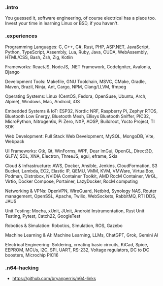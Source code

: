### .intro
You guessed it, software engineering, of course electrical has a place too. Invest your time in learning Linux or BSD, if you haven't.

### .experiences
Programming Languages: C, C++, C#, Rust, PHP, ASP.NET, JavaScript, Python, TypeScript, Assembly, Lua, Ruby, Java, CUDA, WebAssembly, HTML/CSS, Bash, Zsh, Zig, Kotlin

Frameworks: ReactJS, NodeJS, .NET Framework, CodeIgniter, Avalonia, Django

Development Tools: Makefile, GNU Toolchain, MSVC, CMake, Gradle, Maven, Brazil, Ninja, Ant, Cargo, NPM, Clang/LLVM, ffmpeg

Operating Systems: Linux (CentOS, Fedora, OpenSuse, Ubuntu, Arch, Alpine), Windows, Mac, Android, iOS

Embedded Systems & IoT: ESP32, Nordic NRF, Raspberry Pi, Zephyr RTOS, Bluetooth Low Energy, Bluetooth Mesh, Ellisys Bluetooth Sniffer, PIC32, MicroPython, Nitrogen6x, Pi Zero, NXP, AOSP, Buildroot, Yocto Project, TI SDK

Web Development: Full Stack Web Development, MySQL, MongoDB, Vite, Webpack

UI Frameworks: Gtk, Qt, WinForms, WPF, Dear ImGui, OpenGL, Direct3D, GLFW, SDL, XNA, Electron, ThreeJS, egui, eframe, Skia

Cloud & Infrastructure: AWS, Docker, Ansible, Jenkins, CloudFormation, S3 Bucket, Lambda, EC2, Elastic IP, QEMU, VMM, KVM, VMWare, VirtualBox, Podman, Distrobox, NVIDIA Container Toolkit, AMD RocM Container, VirGL, Virtio, Docker Compose, Portainer, LazyDocker, RocM computing

Networking & VPNs: OpenVPN, WireGuard, Netbird, Synology NAS, Router management, OpenSSL, Apache, Twilio, WebSockets, RabbitMQ, RTI DDS, JAUS

Unit Testing: Mocha, xUnit, JUnit, Android Instrumentation, Rust Unit Testing, Pytest, Catch22, GoogleTest

Robotics & Simulation: Robotics, Simulation, ROS, Gazebo

Machine Learning & AI: Machine Learning, LLMs, ChatGPT, Grok, Gemini AI

Electrical Engineering: Soldering, creating basic circuits, KiCad, Spice, EEPROM, MCUs, I2C, SPI, UART, RS-232, Voltage regulators, DC to DC boosters, Microchip PIC16


### .n64-hacking
* https://github.com/bryanperris/n64-links
